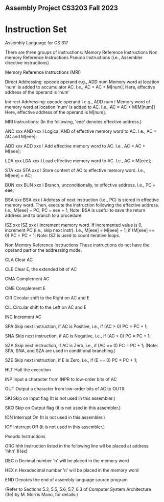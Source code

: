 ## Assembly Project CS3203 Fall 2023 ##

# Instruction Set #

 Assembly Language for CS 317

 There are three groups of instructions:
	Memory Reference Instructions
	Non memory Reference Instructions
	Pseudo Instructions (i.e., Assembler directive instructions)

 Memory Reference Instructions (MRI)


 Direct Addressing:	opcode operand	e.g., ADD num
	Memory word at location 'num' is added to accumulator AC. I.e., AC = AC + M[num];
	Here, effective address of the operand is 'num'

 Indirect Addressing: opcode operand I	e.g., ADD num I
	Memory word of memory word at location 'num' is added to AC. I.e., AC = AC + M[M[num]]
	Here, effective address of the operand is M[num].


 MRI Instructions: (In the following, 'eee' denotes effective address.)

 AND xxx		AND xxx I
 Logical AND of effective memory word to AC.
 I.e., AC = AC and M[eee];

 ADD xxx		ADD xxx I
 Add effective memory word to AC.
 I.e., AC = AC + M[eee];

 LDA xxx		LDA xxx I
 Load effective memory word to AC.
 I.e., AC = M[eee];

 STA xxx		STA xxx I
 Store content of AC to effective memory word.
 I.e., M[eee] = AC;

 BUN xxx		BUN xxx I
 Branch, unconditionally, to effective address.
 I.e., PC = eee;

 BSA xxx		BSA xxx I
 Address of next instruction (i.e., PC) is stored in effective memory word.
 Then, execute the instruction following the effective address.
 I.e., M[eee] = PC; PC = eee + 1;
 Note:	BSA is useful to save the return address and to branch to a procedure.

 ISZ xxx		ISZ xxx I
 Increment memory word. If incremented value is 0, increment PC (i.e., skip next instr).
 I.e., M[eee] = M[eee] + 1; if (M[eee] == 0) PC = PC + 1;
 Note:	ISZ is used to count iterative loops.


 Non Memory Reference Instructions
 These instructions do not have the operand part or the addressing mode.

 CLA	Clear AC

 CLE	Clear E, the extended bit of AC

 CMA	Complement AC

 CME	Complement E

 CIR	Circular shift to the Right on AC and E

 CIL	Circular shift to the Left on AC and E

 INC	Increment AC

 SPA	Skip next instruction, if AC is Positive, i.e., if (AC > 0) PC = PC + 1;

 SNA	Skip next instruction, if AC is Negative, i.e., if (AC < 0) PC = PC + 1;

 SZA	Skip next instruction, if AC is Zero, i.e., if (AC == 0) PC = PC + 1;
	(Note: SPA, SNA, and SZA are used in conditional branching.)

 SZE	Skip next instruction, if E is Zero, i.e., if (E == 0) PC = PC + 1;

 HLT	Halt the execution

 INP	Input a character from INPR to low-order bits of AC

 OUT	Output a character from low-order bits of AC to OUTR

 SKI	Skip on Input flag (It is not used in this assembler.)

 SKO	Skip on Output flag (It is not used in this assembler.)

 ION	Interrupt On (It is not used in this assembler.)

 IOF	Interrupt Off (It is not used in this assembler.)


 Pseudo Instructions

 ORG hhh		Instruction listed in the following line wll be placed at address 'hhh' (Hex)

 DEC n	Decimal number 'n' will be placed in the memory word

 HEX n	Hexadecimal number 'n' will be placed in the memory word

 END	Denotes the end of assembly language source program

 (Refer to Sections 5.3, 5.5, 5.6, 5.7, 6.3 of Computer System Architecture (3e)
  by M. Morris Mano, for details.)

